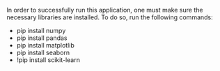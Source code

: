In order to successfully run this application, one must make sure the necessary libraries are installed.
To do so, run the following commands:
- pip install numpy
- pip install pandas
- pip install matplotlib
- pip install seaborn
- !pip install scikit-learn
